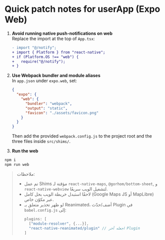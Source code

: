 # Quick patch notes for **userApp** (Expo Web)

1) **Avoid running native push-notifications on web**  
   Replace the import at the top of `App.tsx`:

   ```diff
   - import "@/notify";
   + import { Platform } from "react-native";
   + if (Platform.OS !== "web") {
   +   require("@/notify");
   + }
   ```

2) **Use Webpack bundler and module aliases**  
   In `app.json` under `expo.web`, set:

   ```json
   {
     "expo": {
       "web": {
         "bundler": "webpack",
         "output": "static",
         "favicon": "./assets/favicon.png"
       }
     }
   }
   ```

   Then add the provided `webpack.config.js` to the project root and the three files inside `src/shims/`.

3) **Run the web**

```bash
npm i
npm run web
```

> ملاحظات:
> - تم عمل Shims مؤقتة لـ `react-native-maps`, `@gorhom/bottom-sheet`, و `react-native-webview` لتشغيل الويب سريعًا.
> - لاحقًا استبدل خريطة الويب بحل كامل (Google Maps JS أو MapLibre) عبر مكوّن خاص.
> - لو ظهر تحذير متعلق بـ Reanimated، أضف/حدّث Plugin في `babel.config.js` إلى:
>   ```js
>   plugins: [
>     ["module-resolver", {...}],
>     "react-native-reanimated/plugin" // اجعله آخر Plugin
>   ]
>   ```
